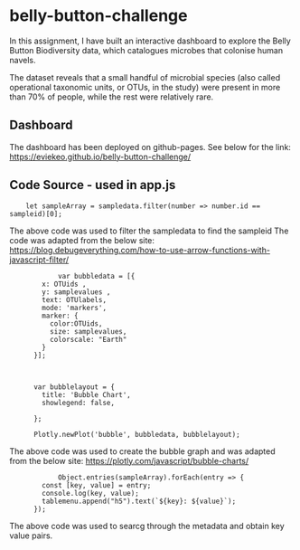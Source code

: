 # belly-button-challenge
In this assignment, I have built an interactive dashboard to explore the Belly Button Biodiversity data, which catalogues  microbes that colonise human navels.

The dataset reveals that a small handful of microbial species (also called operational taxonomic units, or OTUs, in the study) were present in more than 70% of people, while the rest were relatively rare.

## Dashboard
The dashboard has been deployed on github-pages. See below for the link:
        https://eviekeo.github.io/belly-button-challenge/

## Code Source - used in app.js

        let sampleArray = sampledata.filter(number => number.id == sampleid)[0];
The above code was used to filter the sampledata to find the sampleid
The code was adapted from the below site: https://blog.debugeverything.com/how-to-use-arrow-functions-with-javascript-filter/

                var bubbledata = [{
            x: OTUids ,
            y: samplevalues ,
            text: OTUlabels,
            mode: 'markers',
            marker: {
              color:OTUids,
              size: samplevalues,
              colorscale: "Earth"
            }
          }];
          
          
          
          var bubblelayout = {
            title: 'Bubble Chart',
            showlegend: false,

          };
          
          Plotly.newPlot('bubble', bubbledata, bubblelayout);
The above code was used to create the bubble graph and was adapted from the below site:
https://plotly.com/javascript/bubble-charts/


                Object.entries(sampleArray).forEach(entry => {
            const [key, value] = entry;
            console.log(key, value);
            tablemenu.append("h5").text(`${key}: ${value}`);
          });
The above code was used to searcg through the metadata and obtain key value pairs.
